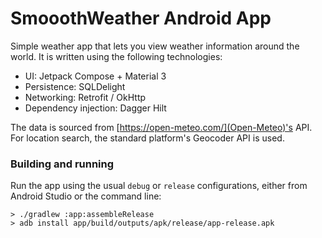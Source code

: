 SmooothWeather Android App
==================

Simple weather app that lets you view weather information around the world. It is written using the
following technologies:

* UI: Jetpack Compose + Material 3
* Persistence: SQLDelight
* Networking: Retrofit / OkHttp
* Dependency injection: Dagger Hilt

The data is sourced from [https://open-meteo.com/](Open-Meteo)'s API. For location search, the 
standard platform's Geocoder API is used.

### Building and running

Run the app using the usual `debug` or `release` configurations, either from Android Studio or the
command line:

```
> ./gradlew :app:assembleRelease
> adb install app/build/outputs/apk/release/app-release.apk 
```
